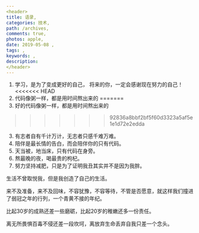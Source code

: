 ```yaml
---
<header>
title: 语录,
categories: 技术,
path: /archives,
comments: true,
photos: apple,
date: 2019-05-08 ,
tags: ,
keywords: ,
description: 
</header>
---
```


1. 学习，是为了变成更好的自己， 将来的你，一定会感谢现在努力的自己！
<<<<<<< HEAD
2. 代码像粥一样，都是用时间熬出来的
=======
2. 好的代码像粥一样，都是用时间熬出来的
>>>>>>> 92836a8bbf2bf5f60d3323a5af5e1e1d72e2edda
3. 有志者自有千计万计，无志者只感千难万难。
4. 陪伴是最长情的告白，而会陪伴你的只有代码。
5. 天当被，地当床，只有代码在身旁。
6. 熬最晚的夜，喝最贵的枸杞。
7. 努力坚持减肥，只是为了证明我丑其实并不是因为我胖。

生活不曾取悦我，但是我创造了自己的生活。

来不及准备，来不及回味，不容犹豫，不容等待，不管是否愿意，就这样我们撞进了弱冠之年的行列，一个青黄不接的年纪。

比起30岁的成熟还差一些磨砺，比起20岁的稚嫩还多一份责任。

离无所畏惧百毒不侵还差一段坎坷，离放弃生命丢弃自我只差一个念头。